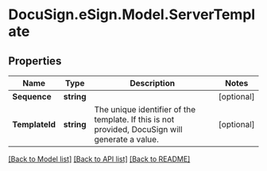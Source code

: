 # DocuSign.eSign.Model.ServerTemplate
## Properties

Name | Type | Description | Notes
------------ | ------------- | ------------- | -------------
**Sequence** | **string** |  | [optional] 
**TemplateId** | **string** | The unique identifier of the template. If this is not provided, DocuSign will generate a value.  | [optional] 

[[Back to Model list]](../README.md#documentation-for-models) [[Back to API list]](../README.md#documentation-for-api-endpoints) [[Back to README]](../README.md)

